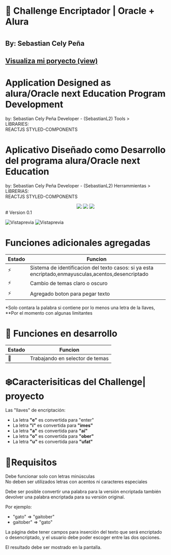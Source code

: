 <h1> 🚀 Challenge Encriptador | Oracle + Alura <h1/>
<h2> By: Sebastian Cely Peña <h2/>
 <a href="https://sebastianl2.github.io/ORACLE-Challenge_1-ECT/">Visualiza mi poryecto (view)</a>



# Application Designed as alura/Oracle next Education Program Development
by: Sebastian Cely Peña Developer - (SebastianL2)
Tools >                                                               
LIBRARIES:     
               REACTJS
               STYLED-COMPONENTS


# Aplicativo  Diseñado como Desarrollo del programa alura/Oracle next Education
by: Sebastian Cely Peña Developer - (SebastianL2)
Herrammientas >                                                                       
LIBRERIAS:     
               REACTJS
               STYLED-COMPONENTS


<div align="center">
    <img src="https://img.shields.io/badge/JavaScript-FEFF01?logo=javascript&logoColor=000000&style=for-the-badge"/>
    <img src="https://img.shields.io/badge/HTML-EC6231?logo=html5&logoColor=FFFFFF&style=for-the-badge" />
    <img src="https://img.shields.io/badge/CSS-01A3D8?logo=css3&logoColor=FFFFFF&style=for-the-badge" />
</div>  
#  Version 0.1

![Vistaprevia](./assets/version3beta.png)
![Vistaprevia](./assets/v3modal.png)  


# Funciones adicionales agregadas  

|  Estado  |  Funcion  |
|  -------------  |  -------------  |
|  ⚡  |  Sistema de identificacion del texto casos: si ya esta encriptado,enmayusculas,acentos,desencriptado  |
|  ⚡  |   Cambio de temas claro o oscuro |
|  ⚡  |  Agregado boton para pegar texto  |

*Solo contara la palabra si contiene por lo menos una letra de la llaves,  
**Por el momento con algunas limitantes


# 🔨 Funciones en desarrollo  

|  Estado  |  Funcion  |
|  -------------  |  -------------  |
|  🔨 |  Trabajando en selector de temas  |
 
# ❄️Caracterisiticas del Challenge| proyecto

Las "llaves" de encriptación:

- La letra **"e"** es convertida para "enter"  
- La letra **"i"** es convertida para **"imes"**  
- La letra **"a"** es convertida para **"ai"**  
- La letra **"o"** es convertida para **"ober"**  
- La letra **"u"** es convertida para **"ufat"**  

# 🧩Requisitos  

Debe funcionar solo con letras minúsculas  
No deben ser utilizados letras con acentos ni caracteres especiales  

Debe ser posible convertir una palabra para la versión encriptada también devolver una palabra encriptada para su versión original.

Por ejemplo:  
- "gato" => "gaitober"  
- gaitober" => "gato"  

La página debe tener campos para inserción del texto que será encriptado o desencriptado, y el usuario debe poder escoger entre las dos opciones.

El resultado debe ser mostrado en la pantalla.  






